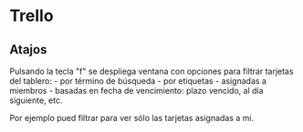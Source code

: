 # Trello

## Atajos

Pulsando la tecla "f" se despliega ventana con opciones para filtrar tarjetas del tablero:
    - por término de búsqueda
    - por etiquetas
    - asignadas a miembros
    - basadas en fecha de vencimiento: plazo vencido, al día siguiente, etc.

Por ejemplo pued filtrar para ver sólo las tarjetas asignadas a mi.

